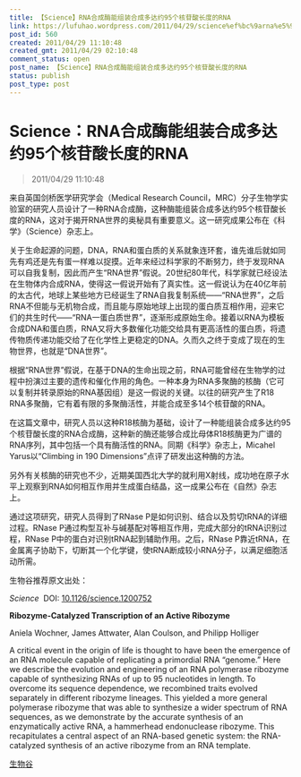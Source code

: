 ```yaml
---
title: 【Science】RNA合成酶能组装合成多达约95个核苷酸长度的RNA
link: https://lufuhao.wordpress.com/2011/04/29/science%ef%bc%9arna%e5%90%88%e6%88%90%e9%85%b6%e8%83%bd%e7%bb%84%e8%a3%85%e5%90%88%e6%88%90%e5%a4%9a%e8%be%be%e7%ba%a695%e4%b8%aa%e6%a0%b8%e8%8b%b7%e9%85%b8%e9%95%bf%e5%ba%a6%e7%9a%84rna/
post_id: 560
created: 2011/04/29 11:10:48
created_gmt: 2011/04/29 02:10:48
comment_status: open
post_name: 【Science】RNA合成酶能组装合成多达约95个核苷酸长度的RNA
status: publish
post_type: post
---
```


# Science：RNA合成酶能组装合成多达约95个核苷酸长度的RNA

> 2011/04/29 11:10:48

 

来自英国剑桥医学研究学会（Medical Research Council，MRC）分子生物学实验室的研究人员设计了一种RNA合成酶，这种酶能组装合成多达约95个核苷酸长度的RNA，这对于揭开RNA世界的奥秘具有重要意义。这一研究成果公布在《科学》（Science）杂志上。

关于生命起源的问题，DNA，RNA和蛋白质的关系就象连环套，谁先谁后就如同先有鸡还是先有蛋一样难以捉摸。近年来经过科学家的不断努力，终于发现RNA可以自我复制，因此而产生“RNA世界”假说。20世纪80年代，科学家就已经设法在生物体内合成RNA，使得这一假说开始有了真实性。这一假说认为在40亿年前的太古代，地球上某些地方已经诞生了RNA自我复制系统——“RNA世界”，之后RNA不但能与无机物合成，而且能与原始地球上出现的蛋白质互相作用，迎来它们的共生时代——“RNA一蛋白质世界”，逐渐形成原始生命。接着以RNA为模板合成DNA和蛋白质，RNA又将大多数催化功能交给具有更高活性的蛋白质，将遗传物质传递功能交给了在化学性上更稳定的DNA。久而久之终于变成了现在的生物世界，也就是“DNA世界”。

根据“RNA世界”假说，在基于DNA的生命出现之前，RNA可能曾经在生物学的过程中扮演过主要的遗传和催化作用的角色。一种本身为RNA多聚酶的核酶（它可以复制并转录原始的RNA基因组）是这一假说的关键。以往的研究产生了R18 RNA多聚酶，它有着有限的多聚酶活性，并能合成至多14个核苷酸的RNA。

在这篇文章中，研究人员以这种R18核酶为基础，设计了一种能组装合成多达约95个核苷酸长度的RNA合成酶，这种新的酶还能够合成比母体R18核酶更为广谱的RNA序列，其中包括一个具有酶活性的RNA。同期《科学》杂志上，Micahel Yarus以“Climbing in 190 Dimensions”点评了研发出这种酶的方法。

另外有关核酶的研究也不少，近期美国西北大学的就利用X射线，成功地在原子水平上观察到RNA如何相互作用并生成蛋白结晶，这一成果公布在《自然》杂志上。

通过这项研究，研究人员得到了RNase P是如何识别、结合以及剪切tRNA的详细过程。RNase P通过构型互补与碱基配对等相互作用，完成大部分的tRNA识别过程，RNase P中的蛋白对识别tRNA起到辅助作用。之后，RNase P靠近tRNA，在金属离子协助下，切断其一个化学键，使tRNA断成较小RNA分子，以满足细胞活动所需。

生物谷推荐原文出处：

_Science_  DOI: [10.1126/science.1200752](http://doi.org/10.1126/science.1200752)

**Ribozyme-Catalyzed Transcription of an Active Ribozyme**

Aniela Wochner, James Attwater, Alan Coulson, and Philipp Holliger

A critical event in the origin of life is thought to have been the emergence of an RNA molecule capable of replicating a primordial RNA “genome.” Here we describe the evolution and engineering of an RNA polymerase ribozyme capable of synthesizing RNAs of up to 95 nucleotides in length. To overcome its sequence dependence, we recombined traits evolved separately in different ribozyme lineages. This yielded a more general polymerase ribozyme that was able to synthesize a wider spectrum of RNA sequences, as we demonstrate by the accurate synthesis of an enzymatically active RNA, a hammerhead endonuclease ribozyme. This recapitulates a central aspect of an RNA-based genetic system: the RNA-catalyzed synthesis of an active ribozyme from an RNA template.

[生物谷](http://www.bioon.net)
